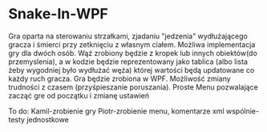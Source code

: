 # Snake-In-WPF

Gra oparta na sterowaniu strzałkami, zjadaniu "jedzenia" wydłużającego gracza i śmierci przy zetknięciu z własnym ciałem.
Możliwa implementacja gry dla dwóch osób.
Wąż zrobiony będzie z kropek lub innych obiektów(do przemyslenia), a w kodzie będzie reprezentowany jako tablica (albo lista żeby wygodniej było wydłużać węża) której wartości będą updatowane co każdy ruch gracza.
Gra będzie zrobiona w WPF. 
Możliwość zmiany trudności z czasem (przyśpieszanie poruszania).
Proste Menu pozwalające zacząć gre od początku i zmianę ustawień

To do:
Kamil-zrobienie gry
Piotr-zrobienie menu, komentarze xml
wspólnie-testy jednostkowe
